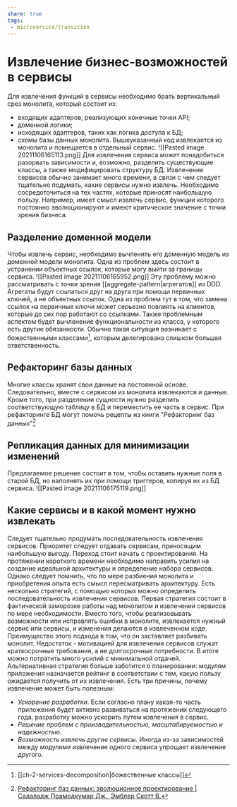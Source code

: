 ```yaml
---
share: true
tags:
 - microservice/transition
---
```

# Извлечение бизнес-возможностей в сервисы
Для извлечения функций в сервисы необходимо брать вертикальный срез монолита, который состоит из:
- входящих адаптеров, реализующих конечные точки API;
- доменной логики;
- исходящих адаптеров, таких как логика доступа к БД;
- схемы базы данных монолита.
Вышеуказанный код извлекается из монолита и помещается в отдельный сервис.
![[Pasted image 20211106165113.png]]
Для извлечения сервиса может понадобиться разорвать зависимости и, возможно, разделить существующие классы, а также модифицировать структуру БД.
Извлечение сервисов обычно занимает много времени, в связи с чем следует тщательно подумать, какие сервисы нужно извлечь. Необходимо сосредоточиться на тех частях, которые приносят наибольшую пользу. Например, имеет смысл извлечь сервис, функции которого постоянно эволюционируют и имеют критическое значение с точки зрения бизнеса.
## Разделение доменной модели
Чтобы извлечь сервис, необходимо вычленить его доменную модель из доменной модели монолита. Одна из проблем здесь состоит в устранении объектных ссылок, которые могу выйти за границы сервиса.
![[Pasted image 20211106165952.png]]
Эту проблему можно рассматривать с точки зрения [[aggregate-pattern|агрегатов]] из DDD. Агрегаты будут ссылаться друг на друга при помощи первичных ключей, а не объектных ссылок.
Одна из проблем тут в том, что замена ссылок на первичные ключи может серьезно повлиять на клиентов, которые до сих пор работают со ссылками.
Также проблемным аспектом будет вычленение функциональности из класса, у которого есть другие обязанности. Обычно такая ситуация возникает с божественными классами[^1], которым делегирована слишком большая ответственность.

[^1]: [[ch-2-services-decomposition|божественные классы]]
## Рефакторинг базы данных
Многие классы хранят свои данные на постоянной основе. Следовательно, вместе с сервисом из монолита извлекаются и данные. Кроме того, при разделении сущности нужно разделить соответствующую таблицу в БД и переместить ее часть в сервис.
При рефакторинге БД могут помочь рецепты из книги "Рефакторинг баз данных"[^2]

[^2]:[Рефакторинг баз данных: эволюционное проектирование | Садаладж Прамодкумар Дж., Эмблер Скотт В.](https://www.ozon.ru/product/refaktoring-baz-dannyh-evolyutsionnoe-proektirovanie-162984061)
## Репликация данных для минимизации изменений
Предлагаемое решение состоит в том, чтобы оставить нужные поля в старой БД, но наполнять их при помощи триггеров, копируя их из БД сервиса.
![[Pasted image 20211106175119.png]]
## Какие сервисы и в какой момент нужно извлекать
Следует тщательно продумать  последовательность извлечения сервисов. Приоритет следует отдавать сервисам, приносящим наибольшую выгоду.
Переход стоит начать с проектирования. На протяжении короткого времени необходимо направить усилия на создание идеальной архитектуры и определение набора сервисов. Однако следует помнить, что по мере разбиения монолита и приобретения опыта есть смысл пересматривать архитектуру.
Есть несколько стратегий, с помощью которых можно определить последовательность извлечения сервисов.
Первая стратегия состоит в фактической заморозке работы над монолитом и извлечении сервисов по мере необходимости. Вместо того, чтобы реализовывать возможности или исправлять ошибки в монолите, извлекается нужный сервис или сервисы, и изменения делаются в извлеченном коде. Преимущество этого подхода в том, что он заставляет разбивать монолит. Недостаток - мотивацией для извлечения сервисов служат краткосрочные требования, а не долгосрочные потребности. В итоге можно потратить много усилий с минимальной отдачей.
Альтернативная стратегия больше заботится о планировании: модулям приложения назначается рейтинг в соответствии с тем, какую пользу ожидается получить от их извлечения. Есть три причины, почему извлечение может быть полезным:
- *Ускорение разработки*. Если согласно плану какая-то часть приложения будет активно развиваться на протяжении следующего года, разработку можно ускорить путем извлечения в сервис.
- *Решение проблем с производительностью, масштабируемостью и надежностью*.
- *Возможность извлечь другие сервисы*. Иногда из-за зависимостей между модулями извлечение одного сервиса упрощает извлечение другого.
